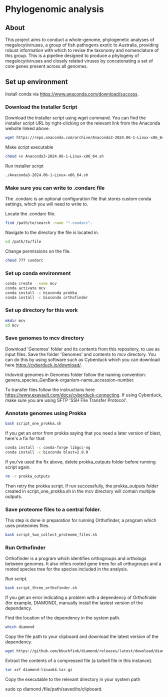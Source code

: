 # Phylogenomic analysis 

## About 
This project aims to conduct a whole-genome, phylogenetic analyses of megalocytiviruses, a group of fish pathogens exotic to Australia, providing robust information with which to revise the taxonomy and nomenclature of this group. This is a pipeline designed to produce a phylogeny of megalocytiviruses and closely related viruses by concatonating a set of core genes present across all genomes. 

## Set up environment

Install conda via https://www.anaconda.com/download/success.

### Download the Installer Script

Download the installer script using wget command. You can find the installer script URL by right-clicking on the relevant link from the Anaconda website linked above.

```bash
wget https://repo.anaconda.com/archive/Anaconda3-2024.06-1-Linux-x86_64.sh
```

Make script executable

```bash
chmod +x Anaconda3-2024.06-1-Linux-x86_64.sh
```

Run installer script

```bash
./Anaconda3-2024.06-1-Linux-x86_64.sh
```

### Make sure you can write to .condarc file
The .condarc is an optional configuration file that stores custom conda settings, which you will need to write to. 

Locate the .condarc file. 

```bash
find /path/to/search -name "*.condarc".
```

Navigate to the directory the file is located in.

```bash
cd /path/to/file
```
Change permissions on the file.

```bash
chmod 777 condarc
```

### Set up conda environment

```bash
conda create --name mcv
conda activate mcv
conda install -c bioconda prokka 
conda install -c bioconda orthofinder
```

### Set up directory for this work

```bash
mkdir mcv
cd mcv
```

### Save genomes to mcv directory

Download 'Genomes' folder and its contents from this repository, to use as input files. Save the folder 'Genomes' and contents to mcv directory. You can do this by using software such as Cyberduck which you can download here 
https://cyberduck.io/download/.

Iridovirid genomes in Genomes folder follow the naming convention: genera_species_GenBank-organism-name_accession-number.

To transfer files follow the instructions here
https://www.exavault.com/docs/cyberduck-connecting. If using Cyberduck, make sure you are using SFTP 'SSH File Transfer Protocol'.


### Annotate genomes using Prokka 

```bash
bash script_one_prokka.sh
```

If you get an error from prokka saying that you need a later version of blast, here's a fix for that:

```bash
conda install -c conda-forge libgcc-ng
conda install -c bioconda blast=2.9.0
```
If you've used the fix above, delete prokka_outputs folder before running script again.

```bash
rm -r prokka_outputs
```
Then retry the prokka script. If run successfully, the prokka_outputs folder created in script_one_prokka.sh in the mcv directory will contain multiple outputs.

### Save proteome files to a central folder.
This step is done in preparation for running Orthofinder, a program which uses proteomes files.

```bash
bash script_two_collect_proteome_files.sh
```

### Run Orthofinder 

Orthofinder is a program which identifies orthogroups and orthologs between genomes. It also infers rooted gene trees for all orthogroups and a rooted species tree for the species included in the analysis.

Run script.

```bash
bash script_three_orthofinder.sh
```

If you get an error indicating a problem with a dependency of Orthofinder (for example, DIAMOND), manually install the lastest version of the dependency. 

Find the location of the dependency in the system path.

```bash
which diamond 
```
Copy the file path to your clipboard and download the latest version of the dependency.

```bash
wget https://github.com/bbuchfink/diamond/releases/latest/download/diamond-linux64.tar.gz
```

Extract the contents of a compressed file (a tarbell file in this instance).

```bash
tar xzf diamond-linux64.tar.gz
```
Copy the executable to the relevant directory in your system path

sudo cp diamond /file/path/saved/to/clipboard.
